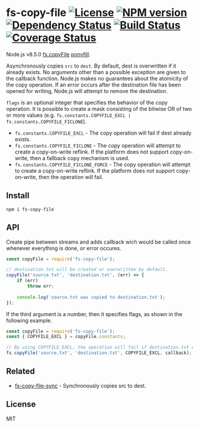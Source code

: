 fs-copy-file [![License][LicenseIMGURL]][LicenseURL] [![NPM version][NPMIMGURL]][NPMURL] [![Dependency Status][DependencyStatusIMGURL]][DependencyStatusURL] [![Build Status][BuildStatusIMGURL]][BuildStatusURL] [![Coverage Status][CoverageIMGURL]][CoverageURL]
=========
Node.js v8.5.0 [fs.copyFile](https://nodejs.org/dist/latest-v10.x/docs/api/fs.html#fs_fs_copyfile_src_dest_flags_callback) [ponyfill](https://ponyfill.com).

Asynchronously copies `src` to `dest`. By default, dest is overwritten if it already exists. No arguments other than a possible exception are given to the callback function. Node.js makes no guarantees about the atomicity of the copy operation. If an error occurs after the destination file has been opened for writing, Node.js will attempt to remove the destination.

`flags` is an optional integer that specifies the behavior of the copy operation. It is possible to create a mask consisting of the bitwise OR of two or more values (e.g. `fs.constants.COPYFILE_EXCL | fs.constants.COPYFILE_FICLONE`).

- `fs.constants.COPYFILE_EXCL` - The copy operation will fail if dest already exists.
- `fs.constants.COPYFILE_FICLONE` - The copy operation will attempt to create a copy-on-write reflink. If the platform does not support copy-on-write, then a fallback copy mechanism is used.
- `fs.constants.COPYFILE_FICLONE_FORCE` - The copy operation will attempt to create a copy-on-write reflink. If the platform does not support copy-on-write, then the operation will fail.

## Install

```
npm i fs-copy-file
```

## API

Create pipe between streams and adds callback wich would 
be called once whenever everything is done, or error occures.

```js
const copyFile = require('fs-copy-file');

// destination.txt will be created or overwritten by default.
copyFile('source.txt', 'destination.txt', (err) => {
    if (err)
        throw err;
    
    console.log('source.txt was copied to destination.txt');
});
```

If the third argument is a number, then it specifies flags, as shown in the following example.

```js
const copyFile = require('fs-copy-file');
const { COPYFILE_EXCL } = copyFile.constants;

// By using COPYFILE_EXCL, the operation will fail if destination.txt exists.
fs.copyFile('source.txt', 'destination.txt', COPYFILE_EXCL, callback);
```

## Related

- [fs-copy-file-sync](https://github.com/coderaiser/fs-copy-file-sync "fs-copy-file-sync") - Synchronously copies src to dest.

## License
MIT

[NPMIMGURL]:                https://img.shields.io/npm/v/fs-copy-file.svg?style=flat
[BuildStatusIMGURL]:        https://img.shields.io/travis/coderaiser/fs-copy-file/master.svg?style=flat
[DependencyStatusIMGURL]:   https://img.shields.io/david/coderaiser/fs-copy-file.svg?style=flat
[LicenseIMGURL]:            https://img.shields.io/badge/license-MIT-317BF9.svg?style=flat
[CoverageIMGURL]:           https://coveralls.io/repos/coderaiser/fs-copy-file/badge.svg?branch=master&service=github
[NPMURL]:                   https://npmjs.org/package/fs-copy-file "npm"
[BuildStatusURL]:           https://travis-ci.org/coderaiser/fs-copy-file  "Build Status"
[DependencyStatusURL]:      https://david-dm.org/coderaiser/fs-copy-file "Dependency Status"
[LicenseURL]:               https://tldrlegal.com/license/mit-license "MIT License"
[CoverageURL]:              https://coveralls.io/github/coderaiser/fs-copy-file?branch=master

